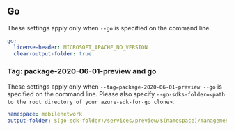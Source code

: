 ## Go

These settings apply only when `--go` is specified on the command line.

```yaml $(go)
go:
  license-header: MICROSOFT_APACHE_NO_VERSION
  clear-output-folder: true
```

### Tag: package-2020-06-01-preview and go

These settings apply only when `--tag=package-2020-06-01-preview --go` is specified on the command line.
Please also specify `--go-sdks-folder=<path to the root directory of your azure-sdk-for-go clone>`.

```yaml $(tag) == 'package-2020-06-01-preview' && $(go)
namespace: mobilenetwork
output-folder: $(go-sdk-folder)/services/preview/$(namespace)/management/2020-06-01-preview/$(namespace)
```